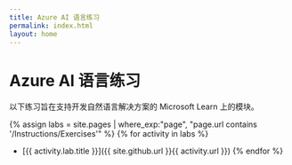 ```yaml
---
title: Azure AI 语言练习
permalink: index.html
layout: home
---
```


# Azure AI 语言练习

以下练习旨在支持开发自然语言解决方案的 Microsoft Learn[](https://learn.microsoft.com/training/paths/develop-language-solutions-azure-ai/) 上的模块。


{% assign labs = site.pages | where_exp:"page", "page.url contains '/Instructions/Exercises'" %} {% for activity in labs  %}
- [{{ activity.lab.title }}]({{ site.github.url }}{{ activity.url }}) {% endfor %}
